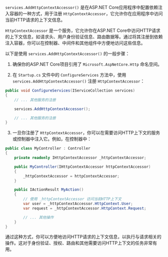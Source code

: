 `services.AddHttpContextAccessor()` 是在ASP.NET Core应用程序中配置依赖注入容器的一种方式，用于注册 `HttpContextAccessor`，它允许你在应用程序中访问当前HTTP请求的上下文信息。

`HttpContextAccessor` 是一个服务，它允许你在ASP.NET Core中访问HTTP请求的上下文信息，如请求头、用户身份验证信息、路由数据等。通过将其注册到依赖注入容器，你可以在控制器、中间件和其他组件中方便地访问这些信息。

以下是使用 `services.AddHttpContextAccessor()` 的一般步骤：

1. 确保你的ASP.NET Core项目引用了 `Microsoft.AspNetCore.Http` 命名空间。

2. 在 `Startup.cs` 文件中的 `ConfigureServices` 方法中，使用 `services.AddHttpContextAccessor()` 注册 `HttpContextAccessor`：

```csharp
public void ConfigureServices(IServiceCollection services)
{
    // ... 其他服务的注册

    services.AddHttpContextAccessor();

    // ... 其他服务的注册
}
```

3. 一旦你注册了 `HttpContextAccessor`，你可以在需要访问HTTP上下文的服务或控制器中注入它。例如，在控制器中：

```csharp
public class MyController : Controller
{
    private readonly IHttpContextAccessor _httpContextAccessor;

    public MyController(IHttpContextAccessor httpContextAccessor)
    {
        _httpContextAccessor = httpContextAccessor;
    }

    public IActionResult MyAction()
    {
        // 使用 _httpContextAccessor 访问当前HTTP上下文
        var user = _httpContextAccessor.HttpContext.User;
        var request = _httpContextAccessor.HttpContext.Request;

        // ... 其他操作
    }
}
```

通过这种方式，你可以方便地访问HTTP请求的上下文信息，以执行与请求相关的操作。这对于身份验证、授权、路由和其他需要访问HTTP上下文的任务非常有用。
